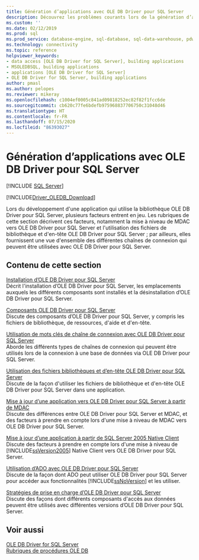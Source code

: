 ```yaml
---
title: Génération d’applications avec OLE DB Driver pour SQL Server
description: Découvrez les problèmes courants lors de la génération d’applications avec OLE DB Driver pour SQL Server et ce qui se passe quand vous effectuez une mise à niveau à partir d’un pilote OLE DB plus ancien.
ms.custom: ''
ms.date: 02/12/2019
ms.prod: sql
ms.prod_service: database-engine, sql-database, sql-data-warehouse, pdw
ms.technology: connectivity
ms.topic: reference
helpviewer_keywords:
- data access [OLE DB Driver for SQL Server], building applications
- MSOLEDBSQL, building applications
- applications [OLE DB Driver for SQL Server]
- OLE DB Driver for SQL Server, building applications
author: pmasl
ms.author: pelopes
ms.reviewer: mikeray
ms.openlocfilehash: c1004ef0005c841ad09818252ec82f82f1fcc6de
ms.sourcegitcommit: cb620c77fe6bdefb975968837706750c31048d46
ms.translationtype: HT
ms.contentlocale: fr-FR
ms.lasthandoff: 07/15/2020
ms.locfileid: "86393027"
---
```

# <a name="building-applications-with-ole-db-driver-for-sql-server"></a>Génération d’applications avec OLE DB Driver pour SQL Server
[!INCLUDE [SQL Server](../../../includes/applies-to-version/sql-asdb-asdbmi-asa-pdw.md)]

[!INCLUDE[Driver_OLEDB_Download](../../../includes/driver_oledb_download.md)]

  Lors du développement d'une application qui utilise la bibliothèque OLE DB Driver pour SQL Server, plusieurs facteurs entrent en jeu. Les rubriques de cette section décrivent ces facteurs, notamment la mise à niveau de MDAC vers OLE DB Driver pour SQL Server et l'utilisation des fichiers de bibliothèque et d'en-tête OLE DB Driver pour SQL Server ; par ailleurs, elles fournissent une vue d'ensemble des différentes chaînes de connexion qui peuvent être utilisées avec OLE DB Driver pour SQL Server.  

## <a name="in-this-section"></a>Contenu de cette section  
 [Installation d’OLE DB Driver pour SQL Server](../../oledb/applications/installing-oledb-driver-for-sql-server.md)  
 Décrit l'installation d’OLE DB Driver pour SQL Server, les emplacements auxquels les différents composants sont installés et la désinstallation d’OLE DB Driver pour SQL Server.  

 [Composants OLE DB Driver pour SQL Server](../../oledb/applications/components-of-oledb-driver-for-sql-server.md)  
 Discute des composants d’OLE DB Driver pour SQL Server, y compris les fichiers de bibliothèque, de ressources, d'aide et d'en-tête.  

 [Utilisation de mots clés de chaîne de connexion avec OLE DB Driver pour SQL Server](../../oledb/applications/using-connection-string-keywords-with-oledb-driver-for-sql-server.md)  
 Aborde les différents types de chaînes de connexion qui peuvent être utilisés lors de la connexion à une base de données via OLE DB Driver pour SQL Server.  

 [Utilisation des fichiers bibliothèques et d’en-tête OLE DB Driver pour SQL Server](../../oledb/applications/using-the-oledb-driver-for-sql-server-header-and-library-files.md)  
 Discute de la façon d'utiliser les fichiers de bibliothèque et d'en-tête OLE DB Driver pour SQL Server dans une application.  

 [Mise à jour d’une application vers OLE DB Driver pour SQL Server à partir de MDAC](../../oledb/applications/updating-an-application-to-oledb-driver-for-sql-server-from-mdac.md)  
 Discute des différences entre OLE DB Driver pour SQL Server et MDAC, et des facteurs à prendre en compte lors d'une mise à niveau de MDAC vers OLE DB Driver pour SQL Server.  

 [Mise à jour d’une application à partir de SQL Server 2005 Native Client](../../oledb/applications/updating-an-application-from-sql-server-2005-native-client.md)  
 Discute des facteurs à prendre en compte lors d'une mise à niveau de [!INCLUDE[ssVersion2005](../../../includes/ssversion2005-md.md)] Native Client vers OLE DB Driver pour SQL Server.  

 [Utilisation d’ADO avec OLE DB Driver pour SQL Server](../../oledb/applications/using-ado-with-oledb-driver-for-sql-server.md)  
 Discute de la façon dont ADO peut utiliser OLE DB Driver pour SQL Server pour accéder aux fonctionnalités [!INCLUDE[ssNoVersion](../../../includes/ssnoversion-md.md)] et les utiliser.  

 [Stratégies de prise en charge d’OLE DB Driver pour SQL Server](../../oledb/applications/support-policies-for-oledb-driver-for-sql-server.md)  
 Discute des façons dont différents composants d'accès aux données peuvent être utilisés avec différentes versions d’OLE DB Driver pour SQL Server.  

## <a name="see-also"></a>Voir aussi  
 [OLE DB Driver for SQL Server](../../oledb/oledb-driver-for-sql-server.md)     
 [Rubriques de procédures OLE DB](../../oledb/ole-db-how-to/ole-db-how-to-topics.md)  
